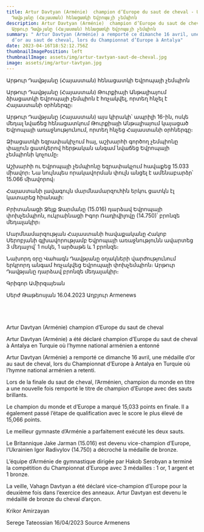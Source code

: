 ```yaml
---
title: Artur Davtyan (Arménie)  champion d’Europe du saut de cheval - Արթուր
  Դավթյանը (Հայաստան) հենացատկի Եվրոպայի չեմպիոն
description: Artur Davtyan (Arménie)  champion d’Europe du saut de cheval -
  Արթուր Դավթյանը (Հայաստան) հենացատկի Եվրոպայի չեմպիոն
summary: " Artur Davtyan (Arménie) a remporté ce dimanche 16 avril, une médaille
  d’or au saut de cheval, lors du Championnat d’Europe à Antalya"
date: 2023-04-16T18:52:12.756Z
thumbnailImagePosition: left
thumbnailImage: assets/img/artur-tavtyan-saut-de-cheval.jpg
image: assets/img/artur-tavtyan.jpg
---
```

Արթուր Դավթյանը (Հայաստան) հենացատկի Եվրոպայի չեմպիոն

Արթուր Դավթյանը (Հայաստան) Թուրքիայի Անթալիայում ձիացատկի Եվրոպայի չեմպիոն է հռչակվել, որտեղ հնչել է Հայաստանի օրհներգը։

Արթուր Դավթյանը (Հայաստան) այս կիրակի՝ ապրիլի 16-ին, ոսկե մեդալ նվաճեց հենացատկում Թուրքիայի Անթալիայում կայացած Եվրոպայի առաջնությունում, որտեղ հնչեց Հայաստանի օրհներգը։

Ձիացատկի եզրափակիչում հայ, աշխարհի գործող չեմպիոնը փայլուն ցատկերով հերթական անգամ նվաճեց Եվրոպայի չեմպիոնի կոչումը։

Աշխարհի ու Եվրոպայի չեմպիոնը եզրափակչում հավաքեց 15.033 միավոր։ Նա նույնպես որակավորման փուլն անցել է ամենաբարձր՝ 15.066 միավորով։

Հայաստանի լավագույն մարմնամարզուհին երկու ցատկն էլ կատարեց հիանալի:

Բրիտանացի Ջեյք Ջարմանը (15.016) դարձավ Եվրոպայի փոխչեմպիոն, ուկրաինացի Իգոր Ռադիվիլովը (14.750)՝ բրոնզե մեդալակիր։

Մարմնամարզության Հայաստանի հավաքականը Հակոբ Սերոբյանի գլխավորությամբ Եվրոպայի առաջնությունն ավարտեց 3 մեդալով՝ 1 ոսկե, 1 արծաթե և 1 բրոնզե։

Նախորդ օրը Վահագն Դավթյանը օղակների վարժությունում երկրորդ անգամ հռչակվեց Եվրոպայի փոխչեմպիոն։ Արթուր Դավթյանը դարձավ բրոնզե մեդալակիր։

Գրիգոր Ամիրզայեան

Սերժ Թաթեոսյան 16.04.2023 Աղբյուր Armenews\
\
\
\
\
Artur Davtyan (Arménie)  champion d’Europe du saut de cheval

Artur Davtyan (Arménie) a été déclaré champion d’Europe du saut de cheval à Antalya en Turquie où l’hymne national arménien a entonné

Artur Davtyan (Arménie) a remporté ce dimanche 16 avril, une médaille d’or au saut de cheval, lors du Championnat d’Europe à Antalya en Turquie où l’hymne national arménien a retenti.

Lors de la finale du saut de cheval, l’Arménien, champion du monde en titre a une nouvelle fois remporté le titre de champion d’Europe avec des sauts brillants.

Le champion du monde et d’Europe a marqué 15,033 points en finale. Il a également passé l’étape de qualification avec le score le plus élevé de 15,066 points.

Le meilleur gymnaste d’Arménie a parfaitement exécuté les deux sauts.

Le Britannique Jake Jarman (15.016) est devenu vice-champion d’Europe, l’Ukrainien Igor Radivylov (14.750) a décroché la médaille de bronze.

L’équipe d’Arménie de gymnastique dirigée par Hakob Serobyan a terminé la compétition du Championnat d’Europe avec 3 médailles : 1 or, 1 argent et 1 bronze.

La veille, Vahagn Davtyan a été déclaré vice-champion d’Europe pour la deuxième fois dans l’exercice des anneaux. Artur Davtyan est devenu le médaillé de bronze du cheval d’arçon.

Krikor Amirzayan

Serege Tateossian 16/04/2023 Source Armenens